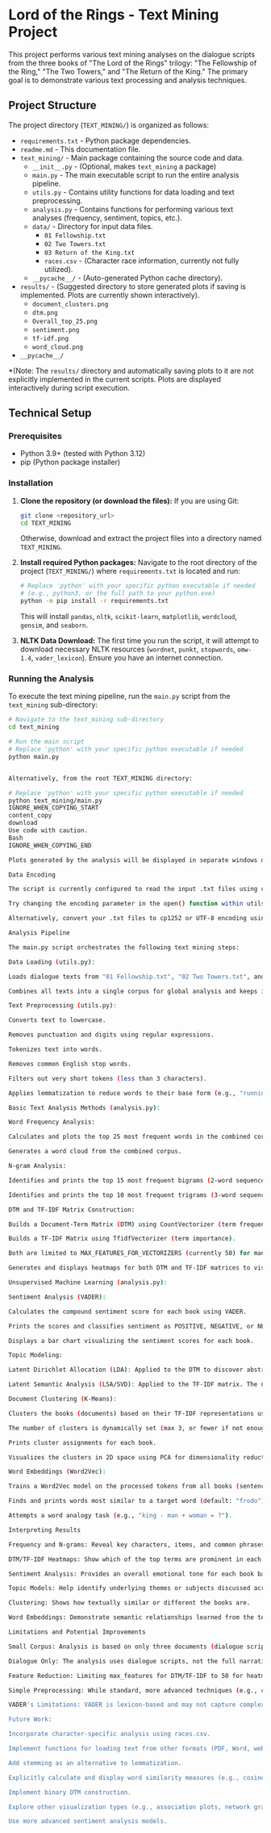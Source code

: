 # Lord of the Rings - Text Mining Project

This project performs various text mining analyses on the dialogue scripts from the three books of "The Lord of the Rings" trilogy: "The Fellowship of the Ring," "The Two Towers," and "The Return of the King." The primary goal is to demonstrate various text processing and analysis techniques.

## Project Structure

The project directory (`TEXT_MINING/`) is organized as follows:

*   `requirements.txt`        - Python package dependencies.
*   `readme.md`               - This documentation file.
*   `text_mining/`            - Main package containing the source code and data.
    *   `__init__.py`         - (Optional, makes `text_mining` a package)
    *   `main.py`             - The main executable script to run the entire analysis pipeline.
    *   `utils.py`            - Contains utility functions for data loading and text preprocessing.
    *   `analysis.py`         - Contains functions for performing various text analyses (frequency, sentiment, topics, etc.).
    *   `data/`               - Directory for input data files.
        *   `01 Fellowship.txt`
        *   `02 Two Towers.txt`
        *   `03 Return of the King.txt`
        *   `races.csv`         - (Character race information, currently not fully utilized).
    *   `__pycache__/`        - (Auto-generated Python cache directory).
*   `results/`                - (Suggested directory to store generated plots if saving is implemented. Plots are currently shown interactively).
    *   `document_clusters.png` 
    *   `dtm.png`               
    *   `Overall_top_25.png`    
    *   `sentiment.png`         
    *   `tf-idf.png`            
    *   `word_cloud.png`        
*   `__pycache__/`           

*(Note: The `results/` directory and automatically saving plots to it are not explicitly implemented in the current scripts. Plots are displayed interactively during script execution. 
## Technical Setup

### Prerequisites
*   Python 3.9+ (tested with Python 3.12)
*   pip (Python package installer)

### Installation
1.  **Clone the repository (or download the files):**
    If you are using Git:
    ```bash
    git clone <repository_url>
    cd TEXT_MINING
    ```
    Otherwise, download and extract the project files into a directory named `TEXT_MINING`.

2.  **Install required Python packages:**
    Navigate to the root directory of the project (`TEXT_MINING/`) where `requirements.txt` is located and run:
    ```bash
    # Replace 'python' with your specific python executable if needed
    # (e.g., python3, or the full path to your python.exe)
    python -m pip install -r requirements.txt
    ```
    This will install `pandas`, `nltk`, `scikit-learn`, `matplotlib`, `wordcloud`, `gensim`, and `seaborn`.

3.  **NLTK Data Download:**
    The first time you run the script, it will attempt to download necessary NLTK resources (`wordnet`, `punkt`, `stopwords`, `omw-1.4`, `vader_lexicon`). Ensure you have an internet connection.

### Running the Analysis
To execute the text mining pipeline, run the `main.py` script from the `text_mining` sub-directory:
```bash
# Navigate to the text_mining sub-directory
cd text_mining

# Run the main script
# Replace 'python' with your specific python executable if needed
python main.py


Alternatively, from the root TEXT_MINING directory:

# Replace 'python' with your specific python executable if needed
python text_mining/main.py
IGNORE_WHEN_COPYING_START
content_copy
download
Use code with caution.
Bash
IGNORE_WHEN_COPYING_END

Plots generated by the analysis will be displayed in separate windows during execution.

Data Encoding

The script is currently configured to read the input .txt files using cp1252 encoding (see utils.py, load_lotr_texts() function). This was determined to work for the provided sample files. If you use different text files and encounter encoding errors:

Try changing the encoding parameter in the open() function within utils.py. Common alternatives include utf-8 or latin1.

Alternatively, convert your .txt files to cp1252 or UTF-8 encoding using a text editor (e.g., VS Code, Notepad++).

Analysis Pipeline

The main.py script orchestrates the following text mining steps:

Data Loading (utils.py):

Loads dialogue texts from "01 Fellowship.txt", "02 Two Towers.txt", and "03 Return of the King.txt".

Combines all texts into a single corpus for global analysis and keeps individual book texts for per-book analysis.

Text Preprocessing (utils.py):

Converts text to lowercase.

Removes punctuation and digits using regular expressions.

Tokenizes text into words.

Removes common English stop words.

Filters out very short tokens (less than 3 characters).

Applies lemmatization to reduce words to their base form (e.g., "running" -> "run").

Basic Text Analysis Methods (analysis.py):

Word Frequency Analysis:

Calculates and plots the top 25 most frequent words in the combined corpus.

Generates a word cloud from the combined corpus.

N-gram Analysis:

Identifies and prints the top 15 most frequent bigrams (2-word sequences).

Identifies and prints the top 10 most frequent trigrams (3-word sequences).

DTM and TF-IDF Matrix Construction:

Builds a Document-Term Matrix (DTM) using CountVectorizer (term frequencies).

Builds a TF-IDF Matrix using TfidfVectorizer (term importance).

Both are limited to MAX_FEATURES_FOR_VECTORIZERS (currently 50) for manageability and heatmap visualization.

Generates and displays heatmaps for both DTM and TF-IDF matrices to visualize term distributions across books.

Unsupervised Machine Learning (analysis.py):

Sentiment Analysis (VADER):

Calculates the compound sentiment score for each book using VADER.

Prints the scores and classifies sentiment as POSITIVE, NEGATIVE, or NEUTRAL.

Displays a bar chart visualizing the sentiment scores for each book.

Topic Modeling:

Latent Dirichlet Allocation (LDA): Applied to the DTM to discover abstract topics. The number of topics is dynamically adjusted (max 3, or fewer if not enough documents). Prints top words for each topic.

Latent Semantic Analysis (LSA/SVD): Applied to the TF-IDF matrix. The number of topics is also dynamically adjusted. Prints top words for each topic.

Document Clustering (K-Means):

Clusters the books (documents) based on their TF-IDF representations using K-Means.

The number of clusters is dynamically set (max 3, or fewer if not enough documents).

Prints cluster assignments for each book.

Visualizes the clusters in 2D space using PCA for dimensionality reduction.

Word Embeddings (Word2Vec):

Trains a Word2Vec model on the processed tokens from all books (sentences are lists of tokens per book).

Finds and prints words most similar to a target word (default: "frodo").

Attempts a word analogy task (e.g., "king - man + woman = ?").

Interpreting Results

Frequency and N-grams: Reveal key characters, items, and common phrases.

DTM/TF-IDF Heatmaps: Show which of the top terms are prominent in each book.

Sentiment Analysis: Provides an overall emotional tone for each book based on its vocabulary.

Topic Models: Help identify underlying themes or subjects discussed across the texts. The quality of topics can be influenced by the small corpus size (3 documents) and the reduced number of features.

Clustering: Shows how textually similar or different the books are.

Word Embeddings: Demonstrate semantic relationships learned from the text. Similarity scores and analogy results are highly dependent on the corpus size and content.

Limitations and Potential Improvements

Small Corpus: Analysis is based on only three documents (dialogue scripts). This can impact the robustness of statistical methods like topic modeling and word embeddings.

Dialogue Only: The analysis uses dialogue scripts, not the full narrative text, which might offer richer insights.

Feature Reduction: Limiting max_features for DTM/TF-IDF to 50 for heatmap visualization might cause some information loss for downstream tasks like topic modeling.

Simple Preprocessing: While standard, more advanced techniques (e.g., custom stop-word lists, Part-of-Speech tagging based filtering) could be explored.

VADER's Limitations: VADER is lexicon-based and may not capture complex nuances, sarcasm, or overall narrative sentiment accurately.

Future Work:

Incorporate character-specific analysis using races.csv.

Implement functions for loading text from other formats (PDF, Word, web pages).

Add stemming as an alternative to lemmatization.

Explicitly calculate and display word similarity measures (e.g., cosine similarity between selected word vectors from Word2Vec).

Implement binary DTM construction.

Explore other visualization types (e.g., association plots, network graphs).

Use more advanced sentiment analysis models.



